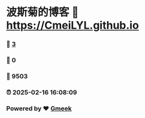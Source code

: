 # 波斯菊的博客 :link: https://CmeiLYL.github.io 
### :page_facing_up: [3](https://CmeiLYL.github.io/tag.html) 
### :speech_balloon: 0 
### :hibiscus: 9503 
### :alarm_clock: 2025-02-16 16:08:09 
### Powered by :heart: [Gmeek](https://github.com/Meekdai/Gmeek)
